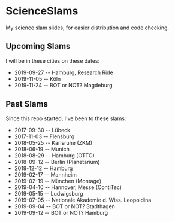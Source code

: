 # ScienceSlams
My science slam slides, for easier distribution and code checking.

## Upcoming Slams

I will be in these cities on these dates:

- 2019-09-27 -- Hamburg, Research Ride
- 2019-11-05 -- Köln
- 2019-11-24 -- BOT or NOT? Magdeburg

## Past Slams

Since this repo started, I've been to these slams:

- 2017-09-30 -- Lübeck
- 2017-11-03 -- Flensburg
- 2018-05-25 -- Karlsruhe (ZKM)
- 2018-06-19 -- Munich
- 2018-08-29 -- Hamburg (OTTO)
- 2018-09-12 -- Berlin (Planetarium)
- 2018-12-12 -- Hamburg
- 2019-02-17 -- Mannheim
- 2019-02-19 -- München (Montage)
- 2019-04-10 -- Hannover, Messe (ContiTec)
- 2019-05-15 -- Ludwigsburg
- 2019-07-05 -- Nationale Akademie d. Wiss. Leopoldina
- 2019-09-04 -- BOT or NOT? Stadthagen
- 2019-09-12 -- BOT or NOT? Hamburg
